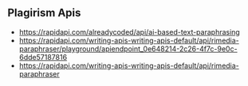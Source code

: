 ## Plagirism Apis
- https://rapidapi.com/alreadycoded/api/ai-based-text-paraphrasing
- https://rapidapi.com/writing-apis-writing-apis-default/api/rimedia-paraphraser/playground/apiendpoint_0e648214-2c26-4f7c-9e0c-6dde57187816
- https://rapidapi.com/writing-apis-writing-apis-default/api/rimedia-paraphraser


